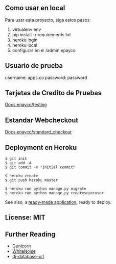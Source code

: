 ## Como usar en local

Para usar esta proyecto, siga estos pasos:

1. virtualenv env
2. pip install -r requirements.txt
3. heroku login
4. heroku local
5. configurar en el /admin epayco

## Usuario de prueba
username: apps.co
password: password

## Tarjetas de Credito de Pruebas

[Docs epayco/testing](https://docs.epayco.co/tools/testing)


## Estandar Webcheckout

[Docs epayco/standard_checkout](https://epayco.co/docs/standard_checkout/#introduction)


## Deployment en Heroku

    $ git init
    $ git add -A
    $ git commit -m "Initial commit"

    $ heroku create
    $ git push heroku master

    $ heroku run python manage.py migrate
    $ heroku run python manage.py createsuperuser

See also, a [ready-made application](https://github.com/heroku/python-getting-started), ready to deploy.


## License: MIT


## Further Reading

- [Gunicorn](https://warehouse.python.org/project/gunicorn/)
- [WhiteNoise](https://warehouse.python.org/project/whitenoise/)
- [dj-database-url](https://warehouse.python.org/project/dj-database-url/)
